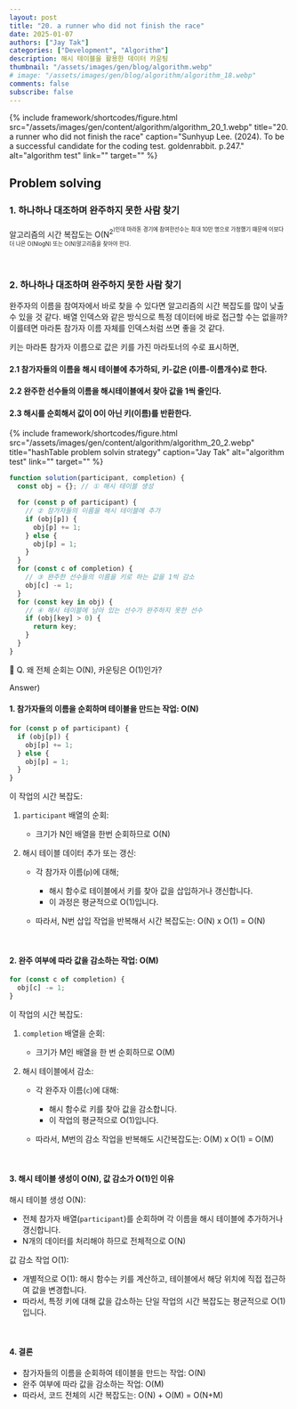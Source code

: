 ```yaml
---
layout: post
title: "20. a runner who did not finish the race"
date: 2025-01-07
authors: ["Jay Tak"]
categories: ["Development", "Algorithm"]
description: 해시 테이블을 활용한 데이터 카운팅
thumbnail: "/assets/images/gen/blog/algorithm.webp"
# image: "/assets/images/gen/blog/algorithm/algorithm_18.webp"
comments: false
subscribe: false
---
```


{% include framework/shortcodes/figure.html src="/assets/images/gen/content/algorithm/algorithm_20_1.webp" title="20. a runner who did not finish the race" caption="Sunhyup Lee. (2024). To be a successful candidate for the coding test. goldenrabbit. p.247." alt="algorithm test" link="" target="" %}

## Problem solving

### 1. 하나하나 대조하며 완주하지 못한 사람 찾기

알고리즘의 시간 복잡도는 O(N<sup>2<sup>)인데 마라톤 경기에 참여한선수는 최대 10만 명으로 가정했기 때문에 이보다 더 나은 O(NlogN) 또는 O(N)알고리즘을 찾아야 한다.

<br>

### 2. 하나하나 대조하며 완주하지 못한 사람 찾기

완주자의 이름을 참여자에서 바로 찾을 수 있다면 알고리즘의 시간 복잡도를 많이 낮출 수 있을 것 같다. 배열 인덱스와 같은 방식으로 특정 데이터에 바로 접근할 수는 없을까? 이를테면 마라톤 참가자 이름 자체를 인덱스처럼 쓰면 좋을 것 같다.

키는 마라톤 참가자 이름으로 값은 키를 가진 마라토너의 수로 표시하면,

#### 2.1 참가자들의 이름을 해시 테이블에 추가하되, 키-값은 (이름-이름개수)로 한다.

#### 2.2 완주한 선수들의 이름을 해시테이블에서 찾아 값을 1씩 줄인다.

#### 2.3 해시를 순회해서 값이 0이 아닌 키(이름)를 반환한다.

{% include framework/shortcodes/figure.html src="/assets/images/gen/content/algorithm/algorithm_20_2.webp" title="hashTable problem solvin strategy" caption="Jay Tak" alt="algorithm test" link="" target="" %}

```javascript
function solution(participant, completion) {
  const obj = {}; // ① 해시 테이블 생성

  for (const p of participant) {
    // ② 참가자들의 이름을 해시 테이블에 추가
    if (obj[p]) {
      obj[p] += 1;
    } else {
      obj[p] = 1;
    }
  }
  for (const c of completion) {
    // ③ 완주한 선수들의 이름을 키로 하는 값을 1씩 감소
    obj[c] -= 1;
  }
  for (const key in obj) {
    // ④ 해시 테이블에 남아 있는 선수가 완주하지 못한 선수
    if (obj[key] > 0) {
      return key;
    }
  }
}
```

🧐 Q. 왜 전체 순회는 O(N), 카운팅은 O(1)인가?

Answer)

#### 1. 참가자들의 이름을 순회하며 테이블을 만드는 작업: O(N)

```js
for (const p of participant) {
  if (obj[p]) {
    obj[p] += 1;
  } else {
    obj[p] = 1;
  }
}
```

이 작업의 시간 복잡도:

1. `participant` 배열의 순회:

   - 크기가 N인 배열을 한번 순회하므로 O(N)

2. 해시 테이블 데이터 추가 또는 갱신:

   - 각 참가자 이름(`p`)에 대해;

     - 해시 함수로 테이블에서 키를 찾아 값을 삽입하거나 갱신합니다.
     - 이 과정은 평균적으로 O(1)입니다.

   - 따라서, N번 삽입 작업을 반복해서 시간 복잡도는: O(N) x O(1) = O(N)

<br>

#### 2. 완주 여부에 따라 값을 감소하는 작업: O(M)

```js
for (const c of completion) {
  obj[c] -= 1;
}
```

이 작업의 시간 복잡도:

1. `completion` 배열을 순회:

   - 크기가 M인 배열을 한 번 순회하므로 O(M)

2. 해시 테이블에서 감소:

   - 각 완주자 이름(`c`)에 대해:

     - 해시 함수로 키를 찾아 값을 감소합니다.
     - 이 작업의 평균적으로 O(1)입니다.

   - 따라서, M번의 감소 작업을 반복해도 시간복잡도는: O(M) x O(1) = O(M)

<br>

#### 3. 해시 테이블 생성이 O(N), 값 감소가 O(1)인 이유

해시 테이블 생성 O(N):

- 전체 참가자 배열(`participant`)를 순회하며 각 이름을 해시 테이블에 추가하거나 갱신합니다.
- N개의 데이터를 처리해야 하므로 전체적으로 O(N)

값 감소 작업 O(1):

- 개별적으로 O(1): 해시 함수는 키를 계산하고, 테이블에서 해당 위치에 직접 접근하여 값을 변경합니다.
- 따라서, 특정 키에 대해 값을 갑소하는 단일 작업의 시간 복잡도는 평균적으로 O(1)입니다.

<br>

#### 4. 결론

- 참가자들의 이름을 순회하여 테이블을 만드는 작업: O(N)
- 완주 여부에 따라 값을 감소하는 작업: O(M)
- 따라서, 코드 전체의 시간 복잡도는: O(N) + O(M) = O(N+M)

<br><br><br>
